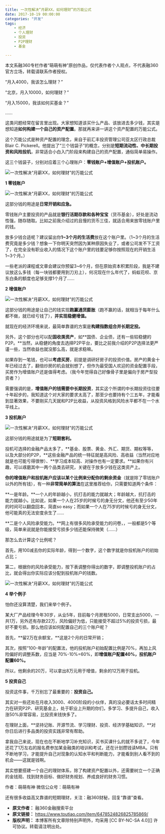 ```yaml
---
title: 一次性解决“月薪XX，如何理财”的万能公式
date: 2017-10-19 00:00:00
categories: "开发"
tags:
	- 经济
	- 个人理财
	- 投资
	- P2P理财
	- 基金

---
```


本文系融360专栏作者“萌萌有神”原创作品，仅代表作者个人观点，不代表融360官方立场，转载请联系作者授权。

“月入4000，我该怎么理财？”

“北京，月入10000，如何理财？”

“月入15000，我该如何买基金？”

……

这类问题经常在留言里出现。大家想知道该买什么产品、该放进去多少钱，其实是想知道**如何构建一个自己的资产配置**。那就再来讲一讲这个资产配置的万能公式。

这个万能公式是种资产配置的理念，来自于前汇丰投资管理公司亚太区行政总裁Blair C. Pickerell。他提出了“三个钱袋子”的概念，分别是**短期流动性、中长期投资和风险投机**，非常适合小白入门阶段来构建自己的资产配置，通俗简单易操作。

这三个钱袋子，分别对应着三个心理账户：**零钱账户+增值账户+投机账户。**

![一次性解决“月薪XX，如何理财”的万能公式][XX]

**1 零钱账户**

![一次性解决“月薪XX，如何理财”的万能公式][XX 1]

这部分钱的用途是**日常开销和应急。**

零钱账户主要投资的产品就是**银行活期存款和各种宝宝**（货币基金），好处是流动性强，随存随取。比如之前我介绍过的且慢的货币三佳，就适合用来放零钱账户里的钱。

放多少钱合适呢？建议留出你**1~3个月的生活费**放在这个账户里。（1~3个月的生活费究竟是多少钱？想象一下你明天突然因为某种原因失业了，或者公司发不下工资了，在完全没有职业收入的情况下这个账户里的钱要足够你按照现在的开销生活1~3个月。）

一些老派的课程或文章会建议你预留3~6个月，但在原始资本积累阶段，我是不建议放这么多钱（每一块钱都要用到刀刃上），何况现在什么年代了，蚂蚁花呗、京东白条的额度也足够支撑1个月了……

**2 增值账户**

![一次性解决“月薪XX，如何理财”的万能公式][XX 2]

这部分钱的用途是让自己的钱实现**跑赢通货膨胀**（跑不赢的话，就相当于每年什么都不做，就已经亏钱了），**并实现稳健增值。**

就现在的经济环境来说，最简单靠谱的方案是**构建指数组合并长期定投。**

另外，这个部分也可以配**固收类资产**，如**国债、企业债，还有一些较稳健的P2P。**当然，从稳健的角度去选择P2P平台，要比之前我介绍的P2P选择法更严谨一些，当然收益也就没那么高，就是求稳嘛。

如果存到一笔钱，也可以**考虑买房**，前提是调研好房子的投资价值。房产的黄金十年已经过去了，翻倍炒房的机会就别想了，但作为最受国人欢迎的资金配置手段，买房作为增值账户还是值得考虑。（我今年觉得自己好像骨子里是偏向于房产型投资者？）

需要强调的是，**增值账户的钱需要中长期投资**，其实这个所谓的中长期投资往往要十年起步的，我知道这个对大家的要求太高了，那至少也要持有个三五年，才能看到显著效果，不要刚买几天就和P2P比收益，从投资风格到风险水平都不在一个水平线上。

**3 投机账户**

![一次性解决“月薪XX，如何理财”的万能公式][XX 3]

这部分钱的用途就是为了**短期套利。**

投机可选择的金融产品太多了，**基金、股票、黄金、外汇、期货、期权等等，以及大部分的P2P，**这些金融产品的统一特征就是高风险、高收益（当然对应地就是也可能亏得很惨）、**学习成本较高、对操作也有一定要求。**如果你有兴趣，可以琢磨其中一两个品类去研究，关键在于放多少钱在这类资产上。

**你的增值账户和投机账户应该以某个比例来分配你的剩余资金**（就是除了零钱账户以外的所有钱），有一种**非常简单的算法**在这里推荐给你，只需要知道两个条件：

**一是年龄。**一个人的年龄越小，抗打击的能力就越大；年龄越大，抗打击的能力就越小。比如说，如果一个人在25岁的时候亏的身无分文，他还有至少50年的时间可以翻盘回本，简直so easy；而如果一个人在75岁的时候亏的身无分文，他可能真的无法安度余生了……

**二是个人风险承受能力。**网上有很多风险承受能力的问卷，，一般都是5个等级，简单来说就是你能接受亏损多少钱还能保持微笑（……）

那怎么去计算这个比例呢？

首先，用100减去你的实际年龄，得到一个数字，这个数字就是你投机账户的初始占比；

第二，根据你的风险承受能力，按下表调整你得出的数字，即调整投机账户的占比，就会得出你实际应该分配到投机账户的钱数。

![一次性解决“月薪XX，如何理财”的万能公式][XX 4]

**4 举个例子**

怕你还没算清楚，我们来举个例子。

某大厂产品经理今年30岁，从业5年，目前每个月房租5000，日常支出5000，一共1万，另外还有存款22万，风险偏好为低，只能接受不超过5%的投资亏损，最好不要亏损。那么他应该如何配置自己的三个账户呢？

首先，**留2万在余额宝，**这是2个月的日常开销；

其次，按照“100-年龄”的配置法，他的投机账户初始配置比例是70%，再加上风险偏好的调整系数，应当是 70%-10%=60%，即**增值账户配置40%，投机账户配置60%。**

所以，他剩余的20万，可以拿出8万元用于增值，剩余的12万用于投机。

**5 投资自己**

投资这件事，千万别忘了最重要的：**投资自己。**

其实对一些还处在月收入3000、4000阶段的小伙伴，真的没必要话太多时间精力在研究P2P、研究基金上，处于职业上升期的你们，多学习、多提升自己，收入涨50%非常容易，比投资来钱快多了。

在理财上面，**坚持记账、开源节流、学习理财、投资、经济学基础知识，**对你日后进行多品类的投资实践非常有帮助。

拿我自己来说，现在也在不断地学习补充知识，买书买课什么的就不多说了，今年还花了1万左右的报名费参加某金融类的培训和考试，还在计划攒钱读MBA。只有不断地学习，才能提升自己对现象的认知水平和判断能力，才能看到别人看不到的机会——这就是钱啊。

其实想要搭建一个自己的理财体系，除了构建资产配置以外，还需要树立一个正确的金钱观、找到财务目标、做好财务规划、养成良好的财务习惯。

作者：萌萌有神 微信公众号：萌萌有神

还有很多收益高又靠谱的短期理财，关注：融360财秘，回复“靠谱”查看。


[XX]: /pro/os/crawler/UAUN-RN7J-NFER.jpg
[XX 1]: /pro/os/crawler/2MEM-EZM2-6JYY.jpg
[XX 2]: /pro/os/crawler/7RMF-ARNQ-2YQQ.jpg
[XX 3]: /pro/os/crawler/RVJ7-N3BF-BZEA.jpg
[XX 4]: /pro/os/crawler/ZUQR-FQ6Z-UFN3.jpg
 *  **原文作者：** 融360金融搜索平台
 *  **原文链接：** https://www.toutiao.com/item/6478524826825785869/
 *  **版权声明：** 本博客所有文章除特别声明外，均采用 [CC BY-NC-SA 4.0][] 许可协议。转载请注明出处。